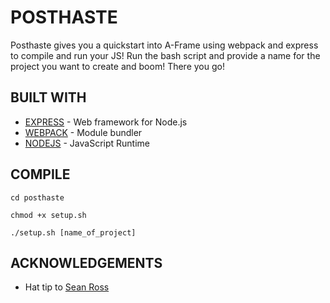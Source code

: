 # POSTHASTE

Posthaste gives you a quickstart into A-Frame using webpack and express to compile and run your JS! Run the bash script and provide a name for the project you want to create and boom! There you go!

## BUILT WITH
* [EXPRESS](https://expressjs.com/) - Web framework for Node.js
* [WEBPACK](https://webpack.js.org/) -  Module bundler
* [NODEJS](https://nodejs.org/en/) - JavaScript Runtime


## COMPILE

```
cd posthaste

chmod +x setup.sh

./setup.sh [name_of_project]
```

## ACKNOWLEDGEMENTS

* Hat tip to [Sean Ross](https://github.com/seanmross)
